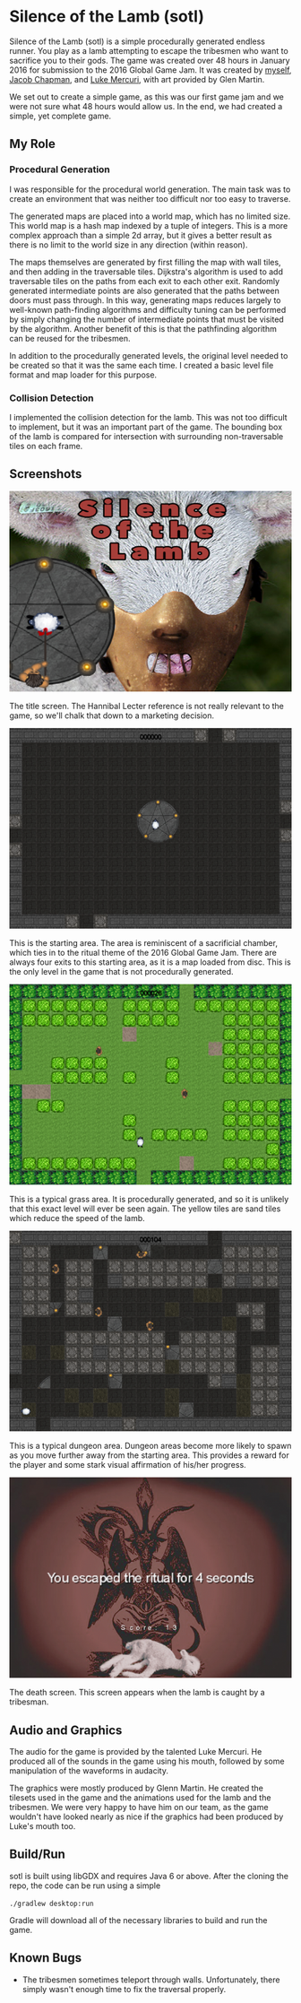 # Silence of the Lamb (sotl)

Silence of the Lamb (sotl) is a simple procedurally generated endless runner.
You play as a lamb attempting to escape the tribesmen who want to sacrifice
you to their gods. The game was created over 48 hours in January 2016 for
submission to the 2016 Global Game Jam. It was created by
[myself](https://github.com/timpeskett), [Jacob
Chapman](https://github.com/jkchapman), and [Luke
Mercuri](https://github.com/mercluke), with art provided by Glen Martin.

We set out to create a simple game, as this was our first game jam and we were
not sure what 48 hours would allow us. In the end, we had created a simple,
yet complete game.

## My Role

### Procedural Generation

I was responsible for the procedural world generation. The main task was to
create an environment that was neither too difficult nor too easy to traverse.

The generated maps are placed into a world map, which has no limited size.
This world map is a hash map indexed by a tuple of integers. This is a more
complex approach than a simple 2d array, but it gives a better result as there
is no limit to the world size in any direction (within reason).

The maps themselves are generated by first filling the map with wall tiles,
and then adding in the traversable tiles. Dijkstra's algorithm is used to add
traversable tiles on the paths from each exit to each other exit. Randomly
generated intermediate points are also generated that the paths between doors
must pass through. In this way, generating maps reduces largely to well-known
path-finding algorithms and difficulty tuning can be performed by simply
changing the number of intermediate points that must be visited by the
algorithm. Another benefit of this is that the pathfinding algorithm can be
reused for the tribesmen.

In addition to the procedurally generated levels, the original level needed to
be created so that it was the same each time. I created a basic level file
format and map loader for this purpose.

### Collision Detection

I implemented the collision detection for the lamb. This was not too
difficult to implement, but it was an important part of the game. The bounding
box of the lamb is compared for intersection with surrounding non-traversable
tiles on each frame.

## Screenshots

![Title Screen](img/titlescreen.png)

The title screen. The Hannibal Lecter reference is not really relevant to the
game, so we'll chalk that down to a marketing decision.

![Starting Area](img/startarea.png)

This is the starting area. The area is reminiscent of a sacrificial chamber,
which ties in to the ritual theme of the 2016 Global Game Jam. There are
always four exits to this starting area, as it is a map loaded from disc. This
is the only level in the game that is not procedurally generated.

![Grass Environment](img/grass.png)

This is a typical grass area. It is procedurally generated, and so it is
unlikely that this exact level will ever be seen again. The yellow tiles are
sand tiles which reduce the speed of the lamb.

![Dungeon Environment](img/dungeon.png)

This is a typical dungeon area. Dungeon areas become more likely to spawn as
you move further away from the starting area. This provides a reward for the
player and some stark visual affirmation of his/her progress.

![Death Screen](img/deathscreen.png)

The death screen. This screen appears when the lamb is caught by a tribesman.

## Audio and Graphics

The audio for the game is provided by the talented Luke Mercuri. He produced
all of the sounds in the game using his mouth, followed by some manipulation
of the waveforms in audacity.

The graphics were mostly produced by Glenn Martin. He created the tilesets
used in the game and the animations used for the lamb and the tribesmen. We
were very happy to have him on our team, as the game wouldn't have looked
nearly as nice if the graphics had been produced by Luke's mouth too.

## Build/Run

sotl is built using libGDX and requires Java 6 or above. After the cloning the
repo, the code can be run using a simple

`./gradlew desktop:run`

Gradle will download all of the necessary libraries to build and run the game.


## Known Bugs

* The tribesmen sometimes teleport through walls. Unfortunately, there simply
  wasn't enough time to fix the traversal properly.
